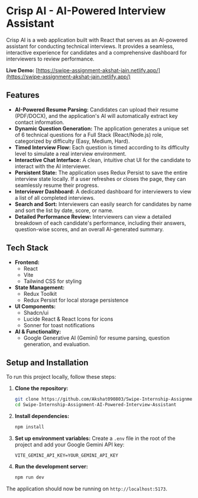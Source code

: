 # Crisp AI - AI-Powered Interview Assistant

Crisp AI is a web application built with React that serves as an AI-powered assistant for conducting technical interviews. It provides a seamless, interactive experience for candidates and a comprehensive dashboard for interviewers to review performance.

**Live Demo:** [https://swipe-assignment-akshat-jain.netlify.app/](https://swipe-assignment-akshat-jain.netlify.app/)

## Features

-   **AI-Powered Resume Parsing:** Candidates can upload their resume (PDF/DOCX), and the application's AI will automatically extract key contact information.
-   **Dynamic Question Generation:** The application generates a unique set of 6 technical questions for a Full Stack (React/Node.js) role, categorized by difficulty (Easy, Medium, Hard).
-   **Timed Interview Flow:** Each question is timed according to its difficulty level to simulate a real interview environment.
-   **Interactive Chat Interface:** A clean, intuitive chat UI for the candidate to interact with the AI interviewer.
-   **Persistent State:** The application uses Redux Persist to save the entire interview state locally. If a user refreshes or closes the page, they can seamlessly resume their progress.
-   **Interviewer Dashboard:** A dedicated dashboard for interviewers to view a list of all completed interviews.
-   **Search and Sort:** Interviewers can easily search for candidates by name and sort the list by date, score, or name.
-   **Detailed Performance Review:** Interviewers can view a detailed breakdown of each candidate's performance, including their answers, question-wise scores, and an overall AI-generated summary.

## Tech Stack

-   **Frontend:**
    -   React
    -   Vite
    -   Tailwind CSS for styling
-   **State Management:**
    -   Redux Toolkit
    -   Redux Persist for local storage persistence
-   **UI Components:**
    -   Shadcn/ui
    -   Lucide React & React Icons for icons
    -   Sonner for toast notifications
-   **AI & Functionality:**
    -   Google Generative AI (Gemini) for resume parsing, question generation, and evaluation.


## Setup and Installation

To run this project locally, follow these steps:

1.  **Clone the repository:**
    ```bash
    git clone https://github.com/Akshat090803/Swipe-Internship-Assignment-AI-Powered-Interview-Assistant.git
    cd Swipe-Internship-Assignment-AI-Powered-Interview-Assistant
    ```

2.  **Install dependencies:**
    ```bash
    npm install
    ```

3.  **Set up environment variables:**
    Create a `.env` file in the root of the project and add your Google Gemini API key:
    ```
    VITE_GEMINI_API_KEY=YOUR_GEMINI_API_KEY
    ```

4.  **Run the development server:**
    ```bash
    npm run dev
    ```

The application should now be running on `http://localhost:5173`.


